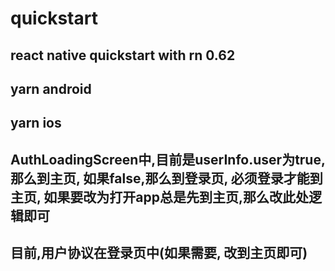 # quickstart
## react native quickstart with rn 0.62
## yarn android
## yarn ios
## AuthLoadingScreen中,目前是userInfo.user为true, 那么到主页, 如果false,那么到登录页, 必须登录才能到主页, 如果要改为打开app总是先到主页,那么改此处逻辑即可
## 目前,用户协议在登录页中(如果需要, 改到主页即可)
